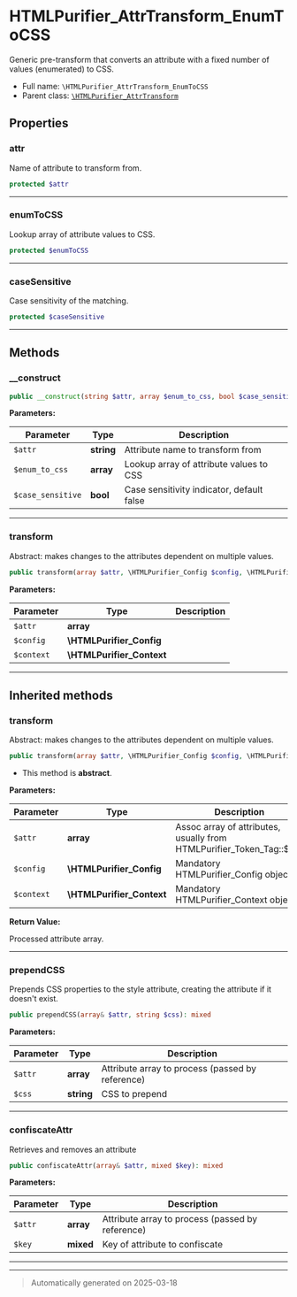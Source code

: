 
# HTMLPurifier_AttrTransform_EnumToCSS

Generic pre-transform that converts an attribute with a fixed number of
values (enumerated) to CSS.



* Full name: `\HTMLPurifier_AttrTransform_EnumToCSS`
* Parent class: [`\HTMLPurifier_AttrTransform`](./HTMLPurifier_AttrTransform.md)



## Properties


### attr

Name of attribute to transform from.

```php
protected $attr
```






***

### enumToCSS

Lookup array of attribute values to CSS.

```php
protected $enumToCSS
```






***

### caseSensitive

Case sensitivity of the matching.

```php
protected $caseSensitive
```






***

## Methods


### __construct



```php
public __construct(string $attr, array $enum_to_css, bool $case_sensitive = false): mixed
```








**Parameters:**

| Parameter | Type | Description |
|-----------|------|-------------|
| `$attr` | **string** | Attribute name to transform from |
| `$enum_to_css` | **array** | Lookup array of attribute values to CSS |
| `$case_sensitive` | **bool** | Case sensitivity indicator, default false |





***

### transform

Abstract: makes changes to the attributes dependent on multiple values.

```php
public transform(array $attr, \HTMLPurifier_Config $config, \HTMLPurifier_Context $context): array
```








**Parameters:**

| Parameter | Type | Description |
|-----------|------|-------------|
| `$attr` | **array** |  |
| `$config` | **\HTMLPurifier_Config** |  |
| `$context` | **\HTMLPurifier_Context** |  |





***


## Inherited methods


### transform

Abstract: makes changes to the attributes dependent on multiple values.

```php
public transform(array $attr, \HTMLPurifier_Config $config, \HTMLPurifier_Context $context): array
```




* This method is **abstract**.



**Parameters:**

| Parameter | Type | Description |
|-----------|------|-------------|
| `$attr` | **array** | Assoc array of attributes, usually from<br />HTMLPurifier_Token_Tag::$attr |
| `$config` | **\HTMLPurifier_Config** | Mandatory HTMLPurifier_Config object. |
| `$context` | **\HTMLPurifier_Context** | Mandatory HTMLPurifier_Context object |


**Return Value:**

Processed attribute array.




***

### prependCSS

Prepends CSS properties to the style attribute, creating the
attribute if it doesn't exist.

```php
public prependCSS(array& $attr, string $css): mixed
```








**Parameters:**

| Parameter | Type | Description |
|-----------|------|-------------|
| `$attr` | **array** | Attribute array to process (passed by reference) |
| `$css` | **string** | CSS to prepend |





***

### confiscateAttr

Retrieves and removes an attribute

```php
public confiscateAttr(array& $attr, mixed $key): mixed
```








**Parameters:**

| Parameter | Type | Description |
|-----------|------|-------------|
| `$attr` | **array** | Attribute array to process (passed by reference) |
| `$key` | **mixed** | Key of attribute to confiscate |





***


***
> Automatically generated on 2025-03-18
